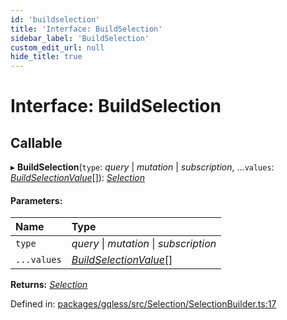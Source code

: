 ```yaml
---
id: 'buildselection'
title: 'Interface: BuildSelection'
sidebar_label: 'BuildSelection'
custom_edit_url: null
hide_title: true
---
```


# Interface: BuildSelection

## Callable

▸ **BuildSelection**(`type`: _query_ \| _mutation_ \| _subscription_, ...`values`: [_BuildSelectionValue_](../modules.md#buildselectionvalue)[]): [_Selection_](../classes/selection.md)

#### Parameters:

| Name        | Type                                                         |
| :---------- | :----------------------------------------------------------- |
| `type`      | _query_ \| _mutation_ \| _subscription_                      |
| `...values` | [_BuildSelectionValue_](../modules.md#buildselectionvalue)[] |

**Returns:** [_Selection_](../classes/selection.md)

Defined in: [packages/gqless/src/Selection/SelectionBuilder.ts:17](https://github.com/gqless/gqless/blob/master/packages/gqless/src/Selection/SelectionBuilder.ts#L17)
